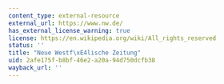```yaml
---
content_type: external-resource
external_url: https://www.nw.de/
has_external_license_warning: true
license: https://en.wikipedia.org/wiki/All_rights_reserved
status: ''
title: "Neue Westf\xE4lische Zeitung"
uid: 2afe175f-b8bf-46e2-a20a-94d750dcfb38
wayback_url: ''
---
```

